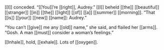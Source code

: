 [[I]] conceded. “[[You]]’re [[right]], Audrey.” [[I]] beheld [[the]] [[beautiful]] [[stranger]] [[in]] [[the]] [[light]] [[of]] [[a]] [[summer]] [[morning]]. “That [[is]] [[your]] [[new]] [[name]]: Audrey.”

“You can’t [[give]] me any [[old]] name,” she said, and flailed her [[arms]]. “Gosh. A man [[must]] consider a woman’s feelings.”

[[Inhale]], hold, [[exhale]]. Lots of [[oxygen]].